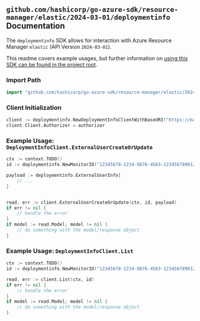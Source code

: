 
## `github.com/hashicorp/go-azure-sdk/resource-manager/elastic/2024-03-01/deploymentinfo` Documentation

The `deploymentinfo` SDK allows for interaction with Azure Resource Manager `elastic` (API Version `2024-03-01`).

This readme covers example usages, but further information on [using this SDK can be found in the project root](https://github.com/hashicorp/go-azure-sdk/tree/main/docs).

### Import Path

```go
import "github.com/hashicorp/go-azure-sdk/resource-manager/elastic/2024-03-01/deploymentinfo"
```


### Client Initialization

```go
client := deploymentinfo.NewDeploymentInfoClientWithBaseURI("https://management.azure.com")
client.Client.Authorizer = authorizer
```


### Example Usage: `DeploymentInfoClient.ExternalUserCreateOrUpdate`

```go
ctx := context.TODO()
id := deploymentinfo.NewMonitorID("12345678-1234-9876-4563-123456789012", "example-resource-group", "monitorName")

payload := deploymentinfo.ExternalUserInfo{
	// ...
}


read, err := client.ExternalUserCreateOrUpdate(ctx, id, payload)
if err != nil {
	// handle the error
}
if model := read.Model; model != nil {
	// do something with the model/response object
}
```


### Example Usage: `DeploymentInfoClient.List`

```go
ctx := context.TODO()
id := deploymentinfo.NewMonitorID("12345678-1234-9876-4563-123456789012", "example-resource-group", "monitorName")

read, err := client.List(ctx, id)
if err != nil {
	// handle the error
}
if model := read.Model; model != nil {
	// do something with the model/response object
}
```
